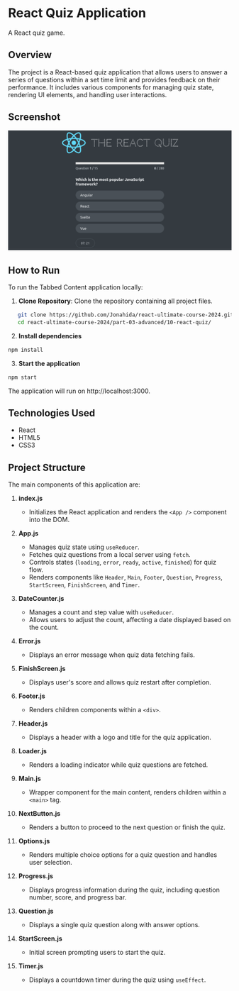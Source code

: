 # React Quiz Application

A React quiz game.

## Overview

The project is a React-based quiz application that allows users to answer a series of questions within a set time limit and provides feedback on their performance. It includes various components for managing quiz state, rendering UI elements, and handling user interactions.

## Screenshot

![React Quiz Application Screenshot](screenshot.png)

## How to Run

To run the Tabbed Content application locally:

1. **Clone Repository**: Clone the repository containing all project files.

```bash
   git clone https://github.com/Jonahida/react-ultimate-course-2024.git
   cd react-ultimate-course-2024/part-03-advanced/10-react-quiz/
```

2. **Install dependencies**
```bash
npm install
```

3. **Start the application**
```bash
npm start
```

The application will run on http://localhost:3000.

## Technologies Used
- React
- HTML5
- CSS3

## Project Structure
The main components of this application are:

1. **index.js**
   - Initializes the React application and renders the `<App />` component into the DOM.

2. **App.js**
   - Manages quiz state using `useReducer`.
   - Fetches quiz questions from a local server using `fetch`.
   - Controls states (`loading`, `error`, `ready`, `active`, `finished`) for quiz flow.
   - Renders components like `Header`, `Main`, `Footer`, `Question`, `Progress`, `StartScreen`, `FinishScreen`, and `Timer`.

3. **DateCounter.js**
   - Manages a count and step value with `useReducer`.
   - Allows users to adjust the count, affecting a date displayed based on the count.

4. **Error.js**
   - Displays an error message when quiz data fetching fails.

5. **FinishScreen.js**
   - Displays user's score and allows quiz restart after completion.

6. **Footer.js**
   - Renders children components within a `<div>`.

7. **Header.js**
   - Displays a header with a logo and title for the quiz application.

8. **Loader.js**
   - Renders a loading indicator while quiz questions are fetched.

9. **Main.js**
   - Wrapper component for the main content, renders children within a `<main>` tag.

10. **NextButton.js**
    - Renders a button to proceed to the next question or finish the quiz.

11. **Options.js**
    - Renders multiple choice options for a quiz question and handles user selection.

12. **Progress.js**
    - Displays progress information during the quiz, including question number, score, and progress bar.

13. **Question.js**
    - Displays a single quiz question along with answer options.

14. **StartScreen.js**
    - Initial screen prompting users to start the quiz.

15. **Timer.js**
    - Displays a countdown timer during the quiz using `useEffect`.